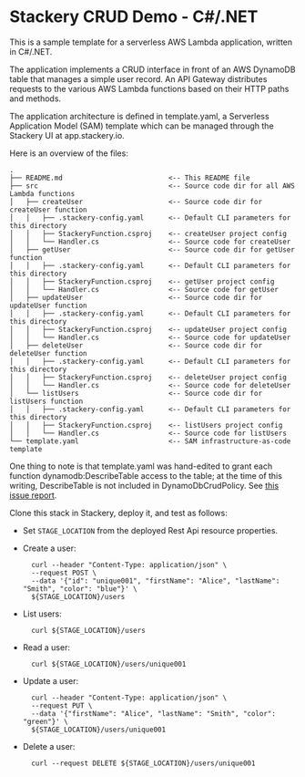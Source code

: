 # Stackery CRUD Demo - C#/.NET

This is a sample template for a serverless AWS Lambda application, written in C#/.NET.

The application implements a CRUD interface in front of an AWS DynamoDB table that
manages a simple user record.  An API Gateway distributes requests to the various
AWS Lambda functions based on their HTTP paths and methods.

The application architecture is defined in template.yaml, a Serverless
Application Model (SAM) template which can be managed through the Stackery UI
at app.stackery.io.

Here is an overview of the files:

```text
.
├── README.md                          <-- This README file
├── src                                <-- Source code dir for all AWS Lambda functions
│   ├── createUser                     <-- Source code dir for createUser function
│   │   ├── .stackery-config.yaml      <-- Default CLI parameters for this directory
│   │   ├── StackeryFunction.csproj    <-- createUser project config
│   │   └── Handler.cs                 <-- Source code for createUser
│   ├── getUser                        <-- Source code dir for getUser function
│   │   ├── .stackery-config.yaml      <-- Default CLI parameters for this directory
│   │   ├── StackeryFunction.csproj    <-- getUser project config
│   │   └── Handler.cs                 <-- Source code for getUser
│   ├── updateUser                     <-- Source code dir for updateUser function
│   │   ├── .stackery-config.yaml      <-- Default CLI parameters for this directory
│   │   ├── StackeryFunction.csproj    <-- updateUser project config
│   │   └── Handler.cs                 <-- Source code for updateUser
│   ├── deleteUser                     <-- Source code dir for deleteUser function
│   │   ├── .stackery-config.yaml      <-- Default CLI parameters for this directory
│   │   ├── StackeryFunction.csproj    <-- deleteUser project config
│   │   └── Handler.cs                 <-- Source code for deleteUser
│   └── listUsers                      <-- Source code dir for listUsers function
│   │   ├── .stackery-config.yaml      <-- Default CLI parameters for this directory
│   │   ├── StackeryFunction.csproj    <-- listUsers project config
│   │   └── Handler.cs                 <-- Source code for listUsers
└── template.yaml                      <-- SAM infrastructure-as-code template
```

One thing to note is that template.yaml was hand-edited to grant each function
dynamodb:DescribeTable access to the table; at the time of this writing, DescribeTable
is not included in DynamoDbCrudPolicy.  See
[this issue report](https://github.com/awslabs/serverless-application-model/issues/509).

Clone this stack in Stackery, deploy it, and test as follows:

- Set `STAGE_LOCATION` from the deployed Rest Api resource properties.

- Create a user:

        curl --header "Content-Type: application/json" \
        --request POST \
        --data '{"id": "unique001", "firstName": "Alice", "lastName": "Smith", "color": "blue"}' \
        ${STAGE_LOCATION}/users

- List users:

        curl ${STAGE_LOCATION}/users

- Read a user:

        curl ${STAGE_LOCATION}/users/unique001

- Update a user:

        curl --header "Content-Type: application/json" \
        --request PUT \
        --data '{"firstName": "Alice", "lastName": "Smith", "color": "green"}' \
        ${STAGE_LOCATION}/users/unique001

- Delete a user:

        curl --request DELETE ${STAGE_LOCATION}/users/unique001
